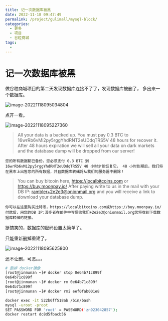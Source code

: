 ```yaml
---
title: 记一次数据库被黑
date: 2022-11-18 09:47:49
permalink: /project/gulimall/mysql-block/
categories:
  - 更多
  - 项目
  - 谷粒商城
tags:
  - 
---
```


# 记一次数据库被黑

做谷粒商城项目的第二天发现数据库连接不了了，发现数据库被删了， 多出来一个数据库。

![image-20221118095034804](https://cdn.staticaly.com/gh/jinmunan/imgs@master/project/gulimall/image-20221118095034804.png)

点开一看。

![image-20221118095227360](https://cdn.staticaly.com/gh/jinmunan/imgs@master/project/gulimall/image-20221118095227360.png)

> All your data is a backed up. You must pay 0.3 BTC to 16wrRb6vMi2py5rggYhdRNT2eUDdqTRS5V 48 hours for recover it. After 48 hours expiration we will sell all your data on dark markets and the database dump will be dropped from our server!

```
您的所有数据都已备份。您必须支付 0.3 BTC 到 16wrRb6vMi2py5rggYhdRNT2eUDdqTRS5V 48 小时才能恢复它。 48 小时到期后，我们将在黑市上出售您的所有数据，并且数据库转储将从我们的服务器中删除！
```

> You can buy bitcoin here, https://localbitcoins.com or https://buy.moonpay.io/ After paying write to us in the mail with your DB IP: rambler+2e2e3@onionmail.org and you will receive a link to download your database dump.

```
你可以在这里购买比特币，https://localbitcoins.com或https://buy.moonpay.io/付款后，用您的DB IP:漫步者在邮件中写信给我们+2e2e3@onionmail.org您将收到下载数据库转储的链接。
```

挺搞笑的，数据库的密码设置太简单了。

只能重新删掉重建了。

![image-20221118095625800](https://cdn.staticaly.com/gh/jinmunan/imgs@master/project/gulimall/image-20221118095625800.png)

还不让删，可恶。。。

```sh
# 删掉 docker镜像
[root@jinmunan ~]# docker stop 0e64b71c899f
0e64b71c899f
[root@jinmunan ~]# docker rm 0e64b71c899f
0e64b71c899f
[root@jinmunan ~]# docker rmi eef0fab001e8
```

```sh
docker exec -it 522b6ff518ab /bin/bash
mysql -uroot -proot
SET PASSWORD FOR 'root' = PASSWORD('zn923042857');
docker restart dc8d5fbacb56
```

